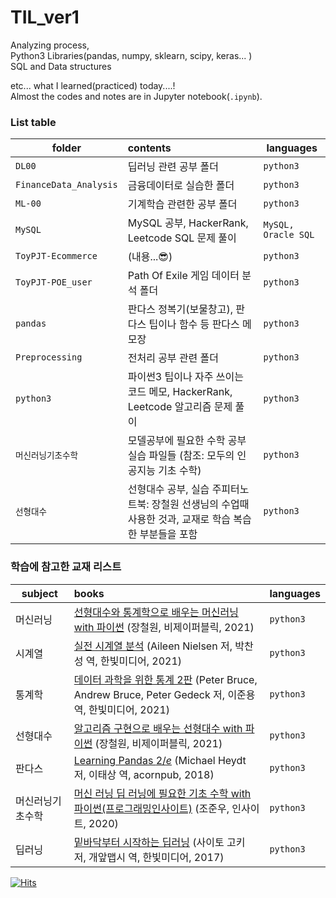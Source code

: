 # TIL_ver1
Analyzing process,  
Python3 Libraries(pandas, numpy, sklearn, scipy, keras... )  
SQL and Data structures

etc... what I learned(practiced) today....!  
Almost the codes and notes are in Jupyter notebook(`.ipynb`).

### List table
| folder | contents | languages |
|---|:---|---|
| `DL00` | 딥러닝 관련 공부 폴더 | `python3` |
| `FinanceData_Analysis` | 금융데이터로 실습한 폴더 | `python3` |
| `ML-00` | 기계학습 관련한 공부 폴더 | `python3` |
| `MySQL` |  MySQL 공부, HackerRank, Leetcode SQL 문제 풀이 | `MySQL, Oracle SQL` |
| `ToyPJT-Ecommerce` | (내용...😎) | `python3` |
| `ToyPJT-POE_user` | Path Of Exile 게임 데이터 분석 폴더 | `python3` |
| `pandas` | 판다스 정복기(보물창고), 판다스 팁이나 함수 등 판다스 메모장 | `python3` |
| `Preprocessing` | 전처리 공부 관련 폴더 | `python3` |
| `python3` | 파이썬3 팁이나 자주 쓰이는 코드 메모, HackerRank, Leetcode 알고리즘 문제 풀이 | `python3` |
| `머신러닝기초수학` | 모델공부에 필요한 수학 공부 실습 파일들 (참조: 모두의 인공지능 기초 수학) | `python3` |
| `선형대수` | 선형대수 공부, 실습 주피터노트북: 장철원 선생님의 수업때 사용한 것과, 교재로 학습 복습한 부분들을 포함 | `python3` |


### 학습에 참고한 교재 리스트
| subject | books | languages |
|---|:---|---|
| 머신러닝 | [선형대수와 통계학으로 배우는 머신러닝 with 파이썬](http://www.kyobobook.co.kr/product/detailViewKor.laf?mallGb=KOR&ejkGb=KOR&barcode=9791165920395&orderClick=SPY) (장철원, 비제이퍼블릭, 2021) | `python3` |
| 시계열 |  [실전 시계열 분석](http://www.kyobobook.co.kr/product/detailViewKor.laf?ejkGb=KOR&mallGb=KOR&barcode=9791162244081&orderClick=LEA&Kc=) (Aileen Nielsen 저, 박찬성 역, 한빛미디어, 2021) | `python3` |
| 통계학 |  [데이터 과학을 위한 통계 2판](http://www.kyobobook.co.kr/product/detailViewKor.laf?mallGb=KOR&ejkGb=KOR&barcode=9791162244180&orderClick=JAj) (Peter Bruce, Andrew Bruce, Peter Gedeck 저, 이준용 역, 한빛미디어, 2021) | `python3` |
| 선형대수 |  [알고리즘 구현으로 배우는 선형대수 with 파이썬](http://www.kyobobook.co.kr/product/detailViewKor.laf?ejkGb=KOR&mallGb=KOR&barcode=9791165921125&orderClick=LOA&Kc=) (장철원, 비제이퍼블릭, 2021) | `python3` |
| 판다스 | [Learning Pandas $2/e$](https://product.kyobobook.co.kr/detail/S000035189527) (Michael Heydt 저, 이태상 역, acornpub, 2018) | `python3` |
| 머신러닝기초수학 | [머신 러닝 딥 러닝에 필요한 기초 수학 with 파이썬(프로그래밍인사이트)](http://www.kyobobook.co.kr/product/detailViewKor.laf?ejkGb=KOR&mallGb=KOR&barcode=9788966262854&orderClick=LEa&Kc=) (조준우, 인사이트, 2020) | `python3` |
| 딥러닝 | [밑바닥부터 시작하는 딥러닝](http://www.kyobobook.co.kr/product/detailViewKor.laf?ejkGb=KOR&mallGb=KOR&barcode=9788968484636&orderClick=LEA&Kc=) (사이토 고키 저, 개앞맵시 역, 한빛미디어, 2017) | `python3` |


[![Hits](https://hits.seeyoufarm.com/api/count/incr/badge.svg?url=https%3A%2F%2Fgithub.com%2FAngela-Park-JE%2FTIL_ver1&count_bg=%232A7849&title_bg=%231D1C1C&icon=ulule.svg&icon_color=%23E7E7E7&title=hits&edge_flat=false)](https://hits.seeyoufarm.com)


